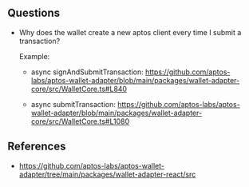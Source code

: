 ## Questions

- Why does the wallet create a new aptos client every time I submit a transaction?

  Example:

  - async signAndSubmitTransaction: https://github.com/aptos-labs/aptos-wallet-adapter/blob/main/packages/wallet-adapter-core/src/WalletCore.ts#L840

  - async submitTransaction: https://github.com/aptos-labs/aptos-wallet-adapter/blob/main/packages/wallet-adapter-core/src/WalletCore.ts#L1080

## References

- https://github.com/aptos-labs/aptos-wallet-adapter/tree/main/packages/wallet-adapter-react/src
